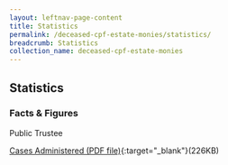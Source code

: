 ```yaml
---
layout: leftnav-page-content
title: Statistics
permalink: /deceased-cpf-estate-monies/statistics/
breadcrumb: Statistics
collection_name: deceased-cpf-estate-monies
---
```


Statistics
---

### **Facts & Figures**

Public Trustee

[Cases Administered (PDF file)](/files/TrustCasesAdministered_20200508.pdf){:target="_blank"}(226KB)

